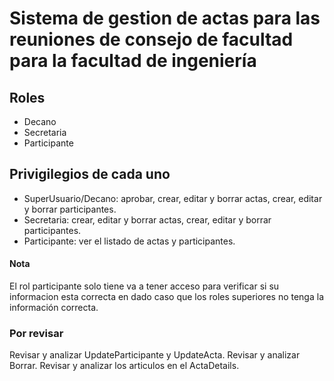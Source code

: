 # Sistema de gestion de actas para las reuniones de consejo de facultad para la facultad de ingeniería

## Roles
- Decano
- Secretaria
- Participante

## Privigilegios de cada uno
- SuperUsuario/Decano: aprobar, crear, editar y borrar actas, crear, editar y borrar participantes.
- Secretaria: crear, editar y borrar actas, crear, editar y borrar participantes.
- Participante: ver el listado de actas y participantes.

#### Nota

El rol participante solo tiene va a tener acceso para verificar si su informacion esta correcta en dado caso que los roles superiores no tenga la información correcta.



### Por revisar
Revisar y analizar UpdateParticipante y UpdateActa.
Revisar y analizar Borrar.
Revisar y analizar los articulos en el ActaDetails.


